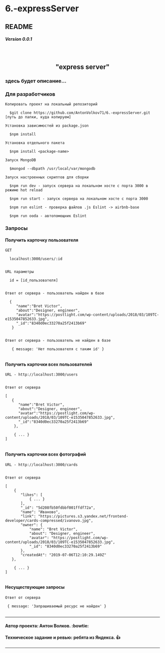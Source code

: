 # 6.-expressServer

## README

##### Version 0.0.1

<br>
<h2 align='center'>
  <strong>"express server"</strong>  
</h2>

### здесь будет описание...

### Для разработчиков

```
Копировать проект на локальный репозиторий

  $git clone https://github.com/AntonVolkov71/6.-expressServer.git [путь до папки, куда копируем]
```

```
Установка зависимостей из package.json

  $npm install

Установка отдельного пакета

  $npm install <package-name>
```

```
Запуск MongoDB

  $mongod --dbpath /usr/local/var/mongodb
```
```
Запуск настроенных скриптов для сборки

  $npm run dev - запуск сервера на локальном хосте с порта 3000 в режиме hot reload

  $npm run start - запуск сервера на локальном хосте с порта 3000

  $npm run eslint - проверка файлов .js Eslint -> airbnb-base

  $npm run ooda - автопомощник Eslint

```

### Запросы

#### Получить карточку пользователя 

```
GET
 
  localhost:3000/users/:id 
 
 
URL параметры    

  id = [id_пользователя]
 
 
Ответ от сервера - пользователь найден в базе
 
  {
     "name":"Bret Victor",
     "about":"Designer, engineer",
     "avatar":"https://postlight.com/wp-content/uploads/2018/03/109TC-e1535047852633.jpg",
     "_id":"8340d0ec33270a25f2413b69"
   }


Ответ от сервера - пользователь не найден в базе 
 
   { message: 'Нет пользователя с таким id' }
 
 ```
 
#### Получить карточки всех пользователей

 ```
URL - http://localhost:3000/users
  
  
Ответ от сервера 
 
 [
    {
       "name":"Bret Victor",
       "about":"Designer, engineer",
       "avatar":"https://postlight.com/wp-content/uploads/2018/03/109TC-e1535047852633.jpg",
       "_id":"8340d0ec33270a25f2413b69"
     },

     { ... }
 ]
  
  ```

#### Получить карточки всех фотографий

 ```
URL - http://localhost:3000/cards
  
  
Ответ от сервера 
 
 [
     {
        "likes": [
            { ... }
        ],
        "_id": "5d208fb50fdbbf001ffdf72a",
        "name": "Иваново",
        "link": "https://pictures.s3.yandex.net/frontend-developer/cards-compressed/ivanovo.jpg",
        "owner": {
            "name": "Bret Victor",
            "about": "Designer, engineer",
            "avatar": "https://postlight.com/wp-content/uploads/2018/03/109TC-e1535047852633.jpg",
            "_id": "8340d0ec33270a25f2413b69"
        },
        "createdAt": "2019-07-06T12:10:29.149Z"
    },

     { ... }
 ]
  
  ```

#### Несуществующие запросы

 ```
Ответ от сервера 

  { message: 'Запрашиваемый ресурс не найден' }
  
```

---

#### Автор проекта: Антон Волков. :bowtie:

#### Техническое задание и ревью: ребята из Яндекса. :+1:

---
